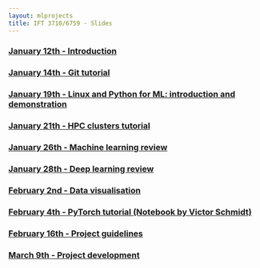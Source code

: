 ```yaml
---
layout: mlprojects
title: IFT 3710/6759 - Slides
---
```


### [January 12th - Introduction](20220112-introduction)

### [January 14th - Git tutorial](20220114-git)

### [January 19th - Linux and Python for ML: introduction and demonstration](20220119-linux-python)

### [January 21th - HPC clusters tutorial](20220121-cluster)

### [January 26th - Machine learning review](20220126-ml)

### [January 28th - Deep learning review](20220128-dl)

### [February 2nd - Data visualisation](20220202-dataviz)

### [February 4th - PyTorch tutorial (Notebook by Victor Schmidt)](https://github.com/vict0rsch/pytorch-tutorial/blob/main/learn_pytorch.ipynb)

### [February 16th - Project guidelines](20220216-proj-guidelines)

### [March 9th - Project development](20220309-proj-dev)
